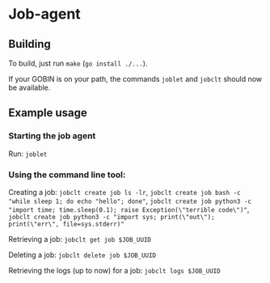 # Job-agent

## Building

To build, just run `make` (`go install ./...`).

If your GOBIN is on your path, the commands `joblet` and `jobclt` should now be available.

## Example usage

### Starting the job agent

Run:
`joblet`

### Using the command line tool:

Creating a job:
`jobclt create job ls -lr`,
`jobclt create job bash -c "while sleep 1; do echo "hello"; done"`,
`jobclt create job python3 -c "import time; time.sleep(0.1); raise Exception(\"terrible code\")"`,
`jobclt create job python3 -c "import sys; print(\"out\"); print(\"err\", file=sys.stderr)"` 

Retrieving a job:
`jobclt get job $JOB_UUID`

Deleting a job:
`jobclt delete job $JOB_UUID`

Retrieving the logs (up to now) for a job:
`jobclt logs $JOB_UUID`